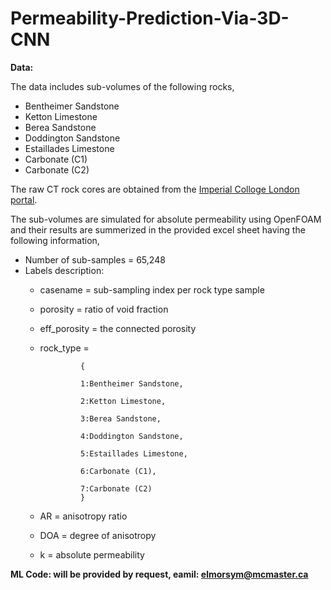 # Permeability-Prediction-Via-3D-CNN

**Data:**

The data includes sub-volumes of the following rocks,
  - Bentheimer Sandstone 
  - Ketton Limestone
  - Berea Sandstone
  - Doddington Sandstone
  - Estaillades Limestone
  - Carbonate (C1)
  - Carbonate (C2)

The raw CT rock cores are obtained from the [Imperial Colloge London portal](https://www.imperial.ac.uk/earth-science/research/research-groups/pore-scale-modelling/micro-ct-images-and-networks/).

The sub-volumes are simulated for absolute permeability using OpenFOAM and their results are summerized in the provided excel sheet having the following information,

 - Number of sub-samples = 65,248
 - Labels description:
    - casename = sub-sampling index per rock type sample
    - porosity = ratio of void fraction
    - eff_porosity = the connected porosity
    - rock_type = 
                   
                   {
                   
                   1:Bentheimer Sandstone,
                   
                   2:Ketton Limestone,
                   
                   3:Berea Sandstone,
                   
                   4:Doddington Sandstone,
                   
                   5:Estaillades Limestone,
                   
                   6:Carbonate (C1),
                   
                   7:Carbonate (C2)
                   }
    - AR = anisotropy ratio
    - DOA = degree of anisotropy
    - k = absolute permeability

**ML Code: will be provided by request, eamil: elmorsym@mcmaster.ca**

